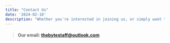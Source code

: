 ```yaml
---
title: "Contact Us"
date: '2024-02-18'
description: "Whether you're interested in joining us, or simply want to ask a query. Don't hesitate to get in touch"
---
```

> #### Our email: [thebytestaff@outlook.com](mailto:thebytestaff@outlook.com)


